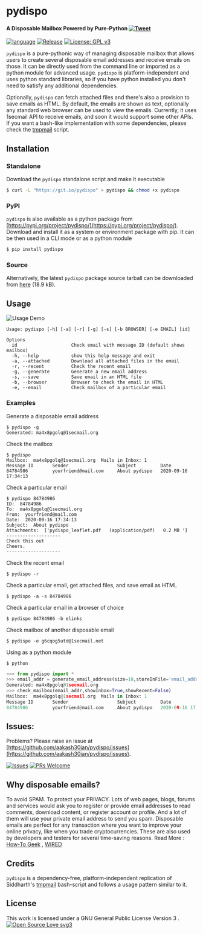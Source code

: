 
# pydispo
#### A Disposable Mailbox Powered by Pure-Python [![Tweet](https://img.shields.io/twitter/url?style=social&url=https%3A%2F%2Fgithub.com%2Faakash30jan%2Fpydispo)](https://twitter.com/intent/tweet?text=Wow%2C+check+this+out%21+%23pydispo+is+a+disposable+mailbox+powered+by+pure-%23python.+Avoid+%23spam+and+protect+your+%23privacy+with+pydispo.&url=https%3A%2F%2Fgithub.com%2Faakash30jan%2Fpydispo)

[![language](https://img.shields.io/github/languages/top/aakash30jan/pydispo)](#pydispo)
[![Release](https://img.shields.io/github/v/release/aakash30jan/pydispo)](#pydispo)
[![License: GPL v3](https://img.shields.io/badge/License-GPL%20v3-blue.svg)](#pydispo)


`pydispo` is a pure-pythonic way of managing disposable mailbox that allows users to create several disposable email addresses and receive emails on those. It can be directly used from the command line or imported as a python module for advanced usage. `pydispo` is platform-independent and uses python standard libraries, so if you have python installed you don't need to satisfy any additional dependencies. 

Optionally, `pydispo` can fetch attached files and there's also a provision to save emails as HTML.  By default, the emails are shown as text, optionally any standard web browser can be used to view the emails. Currently, it uses 1secmail API to receive emails, and soon it would support some other APIs.  If you want a bash-like implementation with some dependencies, please check the [tmpmail](https://github.com/sdushantha/tmpmail) script. 


## Installation
### Standalone 
Download the `pydispo` standalone script and make it executable
```bash
$ curl -L "https://git.io/pydispo" > pydispo && chmod +x pydispo
```

### PyPI
`pydispo` is also available as a python package from [https://pypi.org/project/pydispo/](https://pypi.org/project/pydispo/).
Download and install it as a system or environment package with pip. It can be then used in a CLI mode or as a python module 
```bash
$ pip install pydispo
```

### Source
Alternatively, the latest `pydispo` package source tarball can be downloaded from [here](https://github.com/aakash30jan/pydispo/archive/v20.9b1.tar.gz) (18.9 kB). 

## Usage
![Usage Demo](https://apatil.me/tools/pydisp_cast.gif)

```console
Usage: pydispo [-h] [-a] [-r] [-g] [-s] [-b BROWSER] [-e EMAIL] [id]

Options
  id                    Check email with message ID (default shows mailbox)
  -h, --help            show this help message and exit
  -a, --attached        Download all attached files in the email
  -r, --recent          Check the recent email
  -g, --generate        Generate a new email address
  -s, --save            Save email in an HTML file
  -b, --browser         Browser to check the email in HTML
  -e, --email           Check mailbox of a particular email

```

### Examples
Generate a disposable email address
```console
$ pydispo -g
Generated: ma4x8pgolq@1secmail.org
```

Check the mailbox
```console
$ pydispo
Mailbox:  ma4x8pgolq@1secmail.org  Mails in Inbox: 1
Message ID       Sender                  Subject         Date
84784986         yourfriend@mail.com     About pydispo   2020-09-16 17:34:13
```

Check a particular email
```console
$ pydispo 84784986
ID:  84784986
To:  ma4x8pgolq@1secmail.org
From:  yourfriend@mail.com
Date:  2020-09-16 17:34:13
Subject:  About pydispo
Attachments:  ['pydispo_leaflet.pdf   (application/pdf)   0.2 MB ']
--------------------
Check this out
Cheers.
--------------------
```

Check the recent email
```console
$ pydispo -r
```

Check a particular email, get attached files, and save email as HTML 
```console
$ pydispo -a -s 84784986 
```

Check a particular email in a browser of choice
```console
$ pydispo 84784986 -b elinks
```

Check mailbox of another disposable email 
```console
$ pydispo -e g6cqog5utd@1secmail.net
```

Using as a python module
```shell
$ python
```
```python
>>> from pydispo import *
>>> email_addr = generate_email_address(size=10,storeInFile='email_address',mode='w') 
Generated: ma4x8pgolq@1secmail.org
>>> check_mailbox(email_addr,showInbox=True,showRecent=False)
Mailbox:  ma4x8pgolq@1secmail.org  Mails in Inbox: 1
Message ID       Sender                  Subject         Date
84784986         yourfriend@mail.com     About pydispo   2020-09-16 17:34:13
```
## Issues:
Problems? Please raise an issue at [https://github.com/aakash30jan/pydispo/issues](https://github.com/aakash30jan/pydispo/issues).

[![Issues](https://img.shields.io/github/issues/aakash30jan/pydispo)](#pydispo)  [![PRs Welcome](https://img.shields.io/badge/PRs-welcome-brightgreen.svg?style=flat-square)](#pydispo)

## Why disposable emails?
To avoid SPAM. To protect your PRIVACY.  Lots of web pages, blogs, forums and services would ask you to register or provide email addresses to read comments, download content, or register account or profile. And a lot of them will use your private email address to send you spam. Disposable emails are perfect for any transaction where you want to improve your online privacy, like when you trade cryptocurrencies. These are also used by developers and testers for several time-saving reasons.
Read More : [How-To Geek](https://www.howtogeek.com/tips/protect-yourself-from-spam-with-free-disposable-email-addresses/) ,  [WIRED](https://www.wired.com/story/avoid-spam-disposable-email-burner-phone-number/) 

## Credits 
`pydispo` is a dependency-free, platform-independent replication of Siddharth's [tmpmail](https://github.com/sdushantha/tmpmail) bash-script and follows a usage pattern similar to it. 


## License
This work is licensed under a GNU General Public License Version 3 . [![Open Source Love svg3](https://badges.frapsoft.com/os/v3/open-source.svg?v=103)](#pydispo)



